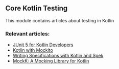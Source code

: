 ## Core Kotlin Testing

This module contains articles about testing in Kotlin

### Relevant articles:
- [JUnit 5 for Kotlin Developers](https://www.baeldung.com/junit-5-kotlin)
- [Kotlin with Mockito](https://www.baeldung.com/kotlin-mockito)
- [Writing Specifications with Kotlin and Spek](https://www.baeldung.com/kotlin/kotlin-spek)
- [MockK: A Mocking Library for Kotlin](https://www.baeldung.com/kotlin/kotlin-mockk)
